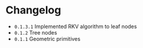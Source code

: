 # Changelog

- ``0.1.3.1``   Implemented RKV algorithm to leaf nodes
- ``0.1.2``     Tree nodes
- ``0.1.1``     Geometric primitives